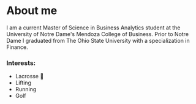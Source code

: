 # About me
I am a current Master of Science in Business Analytics student at the University of Notre Dame's Mendoza College of Business.
Prior to Notre Dame I graduated from The Ohio State University with a specialization in Finance.





### Interests:
- Lacrosse 🥍
- Lifting 
- Running 
- Golf
